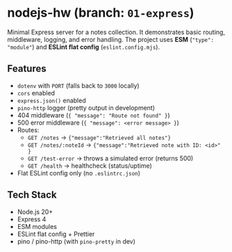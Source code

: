 # nodejs-hw (branch: `01-express`)

Minimal Express server for a notes collection. It demonstrates basic routing, middleware, logging, and error handling. The project uses **ESM** (`"type": "module"`) and **ESLint flat config** (`eslint.config.mjs`).

## Features

- `dotenv` with `PORT` (falls back to `3000` locally)
- `cors` enabled
- `express.json()` enabled
- `pino-http` logger (pretty output in development)
- 404 middleware (`{ "message": "Route not found" }`)
- 500 error middleware (`{ "message": <error message> }`)
- Routes:
  - `GET /notes` → `{"message":"Retrieved all notes"}`
  - `GET /notes/:noteId` → `{"message":"Retrieved note with ID: <id>" }`
  - `GET /test-error` → throws a simulated error (returns 500)
  - `GET /health` → healthcheck (status/uptime)
- Flat ESLint config only (no `.eslintrc.json`)

## Tech Stack

- Node.js 20+
- Express 4
- ESM modules
- ESLint flat config + Prettier
- pino / pino-http (with `pino-pretty` in dev)
